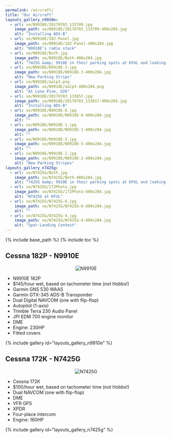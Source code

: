 ```yaml
---
permalink: /aircraft/
title: "Our Aircraft"
layouts_gallery_n9910e:
  - url: se/N9910E/20170703_133709.jpg
    image_path: se/N9910E/20170703_133709-400x284.jpg
    alt: "Installing ADS-B"
  - url: se/N9910E/182-Panel.jpg
    image_path: se/N9910E/182-Panel-400x284.jpg
    alt: "N9910E’s radio stack"
  - url: se/N9910E/Both.jpg
    image_path: se/N9910E/Both-400x284.jpg
    alt: "7425G &amp; 9910E in their parking spots at KFUL and looking pretty!"
  - url: se/N9910E/N9910E-3.jpg
    image_path: se/N9910E/N9910E-3-400x284.jpg
    alt: "New Parking Strips"
  - url: se/N9910E/aalp3.png
    image_path: se/N9910E/aalp3-400x284.png
    alt: "At Lone Pine, O26"
  - url: se/N9910E/20170703_133657.jpg
    image_path: se/N9910E/20170703_133657-400x284.jpg
    alt: "Installing ADS-B"
  - url: se/N9910E/N9910E-6.jpg
    image_path: se/N9910E/N9910E-6-400x284.jpg
    alt: ""
  - url: se/N9910E/N9910E-1.jpg
    image_path: se/N9910E/N9910E-1-400x284.jpg
    alt: ""
  - url: se/N9910E/N9910E-5.jpg
    image_path: se/N9910E/N9910E-5-400x284.jpg
    alt: ""
  - url: se/N9910E/N9910E-2.jpg
    image_path: se/N9910E/N9910E-2-400x284.jpg
    alt: "New Parking Stripes"
layouts_gallery_n7425g:
  - url: se/N7425G/Both.jpg
    image_path: se/N7425G/Both-400x284.jpg
    alt: "7425G &amp; 9910E in their parking spots at KFUL and looking pretty!"
  - url: se/N7425G/172Photo.jpg
    image_path: se/N7425G/172Photo-400x284.jpg
    alt: "N7425G at KFUL"
  - url: se/N7425G/N7425G-6.jpg
    image_path: se/N7425G/N7425G-6-400x284.jpg
    alt: ""
  - url: se/N7425G/N7425G-4.jpg
    image_path: se/N7425G/N7425G-4-400x284.jpg
    alt: "Spot-Landing Contest"
---
```


{% include base_path %}
{% include toc %}

## Cessna 182P - N9910E

<center><img src="{{ base_path }}/images/se/N9910E/182Photo.jpg" alt="N9910E" /></center>

<ul>
    <li>N9910E 182P</li>
    <li>$145/hour wet, based on tachometer time (not Hobbs!)</li>
    <li>Garmin GNS 530 WAAS</li>
    <li>Garmin GTX-345 ADS-B Transponder</li>
    <li>Dual Digital NAVCOM (one with flip-flop)</li>
    <li>Autopilot (1-axis)</li>
    <li>Trimble Terra 230 Audio Panel</li>
    <li>JPI EDM 700 engine monitor</li>
    <li>DME</li>
    <li>Engine: 230HP</li>
    <li>Fitted covers</li>
</ul>

{% include gallery id="layouts_gallery_n9910e" %}

## Cessna 172K - N7425G

<center><img src="{{ base_path }}/images/se/N7425G/N7425G-1.jpg" alt="N7425G" /></center>

<ul>
    <li>Cessna 172K</li>
    <li>$100/hour wet, based on tachometer time (not Hobbs!)</li>
    <li>Dual NAVCOM (one with flip-flop)</li>
    <li>DME</li>
    <li>VFR GPS</li>
    <li>XPDR</li>
    <li>Four-place intercom</li>
    <li>Engine: 160HP</li>
</ul>

{% include gallery id="layouts_gallery_n7425g" %}
